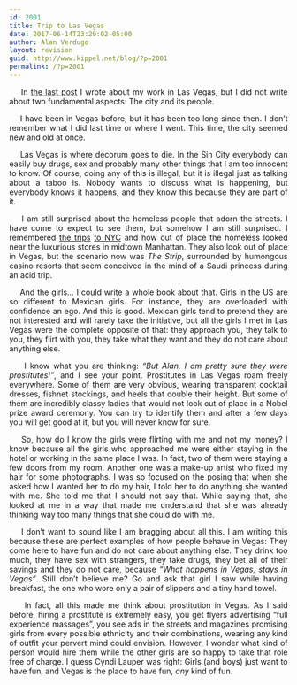 ```yaml
---
id: 2001
title: Trip to Las Vegas
date: 2017-06-14T23:20:02-05:00
author: Alan Verdugo
layout: revision
guid: http://www.kippel.net/blog/?p=2001
permalink: /?p=2001
---
```

<p style="text-align: justify;">
      In <a href="http://www.kippel.net/blog/?p=1929" target="_blank" rel="noopener">the last post</a> I wrote about my work in Las Vegas, but I did not write about two fundamental aspects: The city and its people.
</p>

<p style="text-align: justify;">
      I have been in Vegas before, but it has been too long since then. I don&#8217;t remember what I did last time or where I went. This time, the city seemed new and old at once.
</p>

<p style="text-align: justify;">
      Las Vegas is where decorum goes to die. In the Sin City everybody can easily buy drugs, sex and probably many other things that I am too innocent to know. Of course, doing any of this is illegal, but it is illegal just as talking about a taboo is. Nobody wants to discuss what is happening, but everybody knows it happens, and they know this because they are part of it.
</p>

<p style="text-align: justify;">
      I am still surprised about the homeless people that adorn the streets. I have come to expect to see them, but somehow I am still surprised. I remembered <a href="http://www.kippel.net/blog/?p=866" target="_blank" rel="noopener">the trips</a> <a href="http://www.kippel.net/blog/?p=1803" target="_blank" rel="noopener">to NYC</a> and how out of place the homeless looked near the luxurious stores in midtown Manhattan. They also look out of place in Vegas, but the scenario now was <em>The Strip</em>, surrounded by humongous casino resorts that seem conceived in the mind of a Saudi princess during an acid trip.
</p>

<p style="text-align: justify;">
      And the girls&#8230; I could write a whole book about that. Girls in the US are so different to Mexican girls. For instance, they are overloaded with confidence an ego. And this is good. Mexican girls tend to pretend they are not interested and will rarely take the initiative, but all the girls I met in Las Vegas were the complete opposite of that: they approach you, they talk to you, they flirt with you, they take what they want and they do not care about anything else.
</p>

<p style="text-align: justify;">
      I know what you are thinking: <em>&#8220;But Alan, I am pretty sure they were prostitutes!&#8221;</em>, and I see your point. Prostitutes in Las Vegas roam freely everywhere. Some of them are very obvious, wearing transparent cocktail dresses, fishnet stockings, and heels that double their height. But some of them are incredibly classy ladies that would not look out of place in a Nobel prize award ceremony. You can try to identify them and after a few days you will get good at it, but you will never know for sure.
</p>

<p style="text-align: justify;">
      So, how do I know the girls were flirting with me and not my money? I know because all the girls who approached me were either staying in the hotel or working in the same place I was. In fact, two of them were staying a few doors from my room. Another one was a make-up artist who fixed my hair for some photographs. I was so focused on the posing that when she asked how I wanted her to do my hair, I told her to do anything she wanted with me. She told me that I should not say that. While saying that, she looked at me in a way that made me understand that she was already thinking way too many things that she could do with me.
</p>

<p style="text-align: justify;">
      I don&#8217;t want to sound like I am bragging about all this. I am writing this because these are perfect examples of how people behave in Vegas: They come here to have fun and do not care about anything else. They drink too much, they have sex with strangers, they take drugs, they bet all of their savings and they do not care, because <em>&#8220;What happens in Vegas, stays in Vegas&#8221;</em>. Still don&#8217;t believe me? Go and ask that girl I saw while having breakfast, the one who wore only a pair of slippers and a tiny hand towel.
</p>

<p style="text-align: justify;">
      In fact, all this made me think about prostitution in Vegas. As I said before, hiring a prostitute is extremely easy, you get flyers advertising &#8220;full experience massages&#8221;, you see ads in the streets and magazines promising girls from every possible ethnicity and their combinations, wearing any kind of outfit your pervert mind could envision. However, I wonder what kind of person would hire them while the other girls are so happy to take that role free of charge. I guess Cyndi Lauper was right: Girls (and boys) just want to have fun, and Vegas is the place to have fun, <em>any</em> kind of fun.
</p>